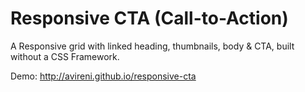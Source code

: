 # Responsive CTA (Call-to-Action)

A Responsive grid with linked heading, thumbnails, body & CTA, built without a CSS Framework.

Demo: http://avireni.github.io/responsive-cta
